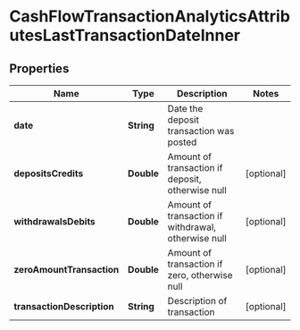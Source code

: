 

# CashFlowTransactionAnalyticsAttributesLastTransactionDateInner


## Properties

| Name | Type | Description | Notes |
|------------ | ------------- | ------------- | -------------|
|**date** | **String** | Date the deposit transaction was posted |  |
|**depositsCredits** | **Double** | Amount of transaction if deposit, otherwise null |  [optional] |
|**withdrawalsDebits** | **Double** | Amount of transaction if withdrawal, otherwise null |  [optional] |
|**zeroAmountTransaction** | **Double** | Amount of transaction if zero, otherwise null |  [optional] |
|**transactionDescription** | **String** | Description of transaction |  [optional] |



